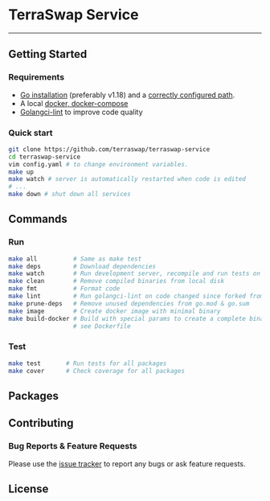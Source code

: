 # TerraSwap Service
---

## Getting Started

### Requirements

- [Go installation](https://golang.org/dl/) (preferably v1.18) and a [correctly configured path](https://golang.org/doc/install#install).
- A local [docker, docker-compose](https://docs.docker.com) 
- [Golangci-lint](https://github.com/golangci/golangci-lint) to improve code quality


### Quick start

```zsh
git clone https://github.com/terraswap/terraswap-service
cd terraswap-service
vim config.yaml # to change environment variables.
make up 
make watch # server is automatically restarted when code is edited
# ...
make down # shut down all services
```

## Commands

### Run

```zsh
make all          # Same as make test
make deps         # Download dependencies
make watch        # Run development server, recompile and run tests on file change
make clean        # Remove compiled binaries from local disk
make fmt          # Format code
make lint         # Run golangci-lint on code changed since forked from master branch
make prune-deps   # Remove unused dependencies from go.mod & go.sum
make image        # Create docker image with minimal binary
make build-docker # Build with special params to create a complete binary,
                  # see Dockerfile

```

### Test

```zsh
make test       # Run tests for all packages
make cover      # Check coverage for all packages
```

## Packages

## Contributing

### Bug Reports & Feature Requests

Please use the [issue tracker](https://github.com/terraswap/terraswap-service/issues) to report any bugs or ask feature requests.

## License
